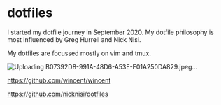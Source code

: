 # dotfiles

I started my dotfile journey in September 2020. My dotfile philosophy is most influenced by Greg Hurrell and Nick Nisi.

My dotfiles are focussed mostly on vim and tmux. 

![Uploading B07392D8-991A-48D6-A53E-F01A250DA829.jpeg…]()

https://github.com/wincent/wincent

https://github.com/nicknisi/dotfiles
